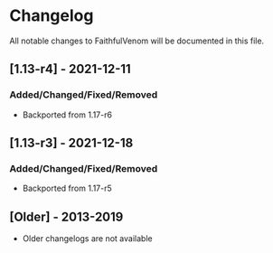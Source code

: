 # Changelog
All notable changes to FaithfulVenom will be documented in this file.

## [1.13-r4] - 2021-12-11
### Added/Changed/Fixed/Removed
- Backported from 1.17-r6


## [1.13-r3] - 2021-12-18
### Added/Changed/Fixed/Removed
- Backported from 1.17-r5

## [Older] - 2013-2019
- Older changelogs are not available
